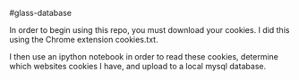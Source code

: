 #glass-database
<!-- What's the plan? -->


In order to begin using this repo, you must download your cookies. I did this using the Chrome extension cookies.txt.

I then use an ipython notebook in order to read these cookies, determine which websites cookies I have, and upload to a local mysql database. 

